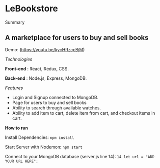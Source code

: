 # LeBookstore
Summary
## A marketplace for users to buy and sell books

Demo: (https://youtu.be/kycHRzccBjM)

*Technologies*

**Front-end** : React, Redux, CSS.

**Back-end** : Node.js, Express, MongoDB.

*Features*
- Login and Signup connected to MongoDB.
- Page for users to buy and sell books
- Ability to search through available watches.
- Ability to add item to cart, delete item from cart, and checkout items in cart.

**How to run**

Install Dependencies:
`npm install`

Start Server with Nodemon:
`npm start`

Connect to your MongoDB database (server.js line 14):
`14 let url = "ADD YOUR URL HERE";`
